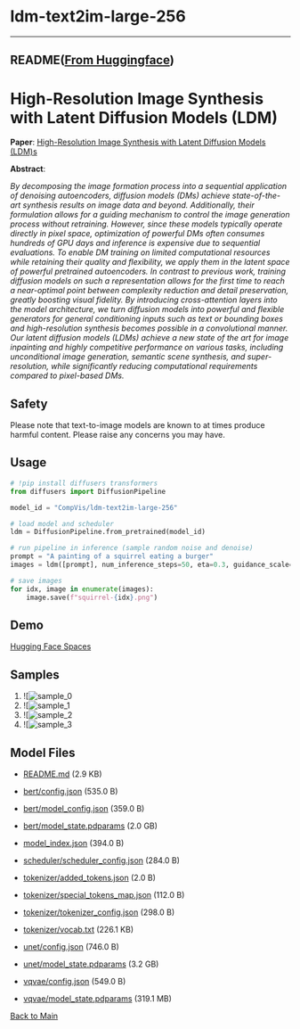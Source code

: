 
# ldm-text2im-large-256
---


## README([From Huggingface](https://huggingface.co/CompVis/ldm-text2im-large-256))




# High-Resolution Image Synthesis with Latent Diffusion Models (LDM)

**Paper**: [High-Resolution Image Synthesis with Latent Diffusion Models (LDM)s](https://arxiv.org/abs/2112.10752)

**Abstract**:

*By decomposing the image formation process into a sequential application of denoising autoencoders, diffusion models (DMs) achieve state-of-the-art synthesis results on image data and beyond. Additionally, their formulation allows for a guiding mechanism to control the image generation process without retraining. However, since these models typically operate directly in pixel space, optimization of powerful DMs often consumes hundreds of GPU days and inference is expensive due to sequential evaluations. To enable DM training on limited computational resources while retaining their quality and flexibility, we apply them in the latent space of powerful pretrained autoencoders. In contrast to previous work, training diffusion models on such a representation allows for the first time to reach a near-optimal point between complexity reduction and detail preservation, greatly boosting visual fidelity. By introducing cross-attention layers into the model architecture, we turn diffusion models into powerful and flexible generators for general conditioning inputs such as text or bounding boxes and high-resolution synthesis becomes possible in a convolutional manner. Our latent diffusion models (LDMs) achieve a new state of the art for image inpainting and highly competitive performance on various tasks, including unconditional image generation, semantic scene synthesis, and super-resolution, while significantly reducing computational requirements compared to pixel-based DMs.*

## Safety
Please note that text-to-image models are known to at times produce harmful content. 
Please raise any concerns you may have.


## Usage

```python
# !pip install diffusers transformers
from diffusers import DiffusionPipeline

model_id = "CompVis/ldm-text2im-large-256"

# load model and scheduler
ldm = DiffusionPipeline.from_pretrained(model_id)

# run pipeline in inference (sample random noise and denoise)
prompt = "A painting of a squirrel eating a burger"
images = ldm([prompt], num_inference_steps=50, eta=0.3, guidance_scale=6).images

# save images
for idx, image in enumerate(images):
    image.save(f"squirrel-{idx}.png")
```

## Demo

[Hugging Face Spaces](https://huggingface.co/spaces/CompVis/ldm-text2im-large-256-diffusers)

## Samples

1. ![![sample_0](https://huggingface.co/CompVis/ldm-text2im-large-256/resolve/main/images/squirrel-0.png)
2. ![![sample_1](https://huggingface.co/CompVis/ldm-text2im-large-256/resolve/main/images/squirrel-1.png)
3. ![![sample_2](https://huggingface.co/CompVis/ldm-text2im-large-256/resolve/main/images/squirrel-2.png)
4. ![![sample_3](https://huggingface.co/CompVis/ldm-text2im-large-256/resolve/main/images/squirrel-3.png)




## Model Files

- [README.md](https://paddlenlp.bj.bcebos.com/models/community/CompVis/ldm-text2im-large-256/README.md) (2.9 KB)

- [bert/config.json](https://paddlenlp.bj.bcebos.com/models/community/CompVis/ldm-text2im-large-256/bert/config.json) (535.0 B)

- [bert/model_config.json](https://paddlenlp.bj.bcebos.com/models/community/CompVis/ldm-text2im-large-256/bert/model_config.json) (359.0 B)

- [bert/model_state.pdparams](https://paddlenlp.bj.bcebos.com/models/community/CompVis/ldm-text2im-large-256/bert/model_state.pdparams) (2.0 GB)

- [model_index.json](https://paddlenlp.bj.bcebos.com/models/community/CompVis/ldm-text2im-large-256/model_index.json) (394.0 B)

- [scheduler/scheduler_config.json](https://paddlenlp.bj.bcebos.com/models/community/CompVis/ldm-text2im-large-256/scheduler/scheduler_config.json) (284.0 B)

- [tokenizer/added_tokens.json](https://paddlenlp.bj.bcebos.com/models/community/CompVis/ldm-text2im-large-256/tokenizer/added_tokens.json) (2.0 B)

- [tokenizer/special_tokens_map.json](https://paddlenlp.bj.bcebos.com/models/community/CompVis/ldm-text2im-large-256/tokenizer/special_tokens_map.json) (112.0 B)

- [tokenizer/tokenizer_config.json](https://paddlenlp.bj.bcebos.com/models/community/CompVis/ldm-text2im-large-256/tokenizer/tokenizer_config.json) (298.0 B)

- [tokenizer/vocab.txt](https://paddlenlp.bj.bcebos.com/models/community/CompVis/ldm-text2im-large-256/tokenizer/vocab.txt) (226.1 KB)

- [unet/config.json](https://paddlenlp.bj.bcebos.com/models/community/CompVis/ldm-text2im-large-256/unet/config.json) (746.0 B)

- [unet/model_state.pdparams](https://paddlenlp.bj.bcebos.com/models/community/CompVis/ldm-text2im-large-256/unet/model_state.pdparams) (3.2 GB)

- [vqvae/config.json](https://paddlenlp.bj.bcebos.com/models/community/CompVis/ldm-text2im-large-256/vqvae/config.json) (549.0 B)

- [vqvae/model_state.pdparams](https://paddlenlp.bj.bcebos.com/models/community/CompVis/ldm-text2im-large-256/vqvae/model_state.pdparams) (319.1 MB)


[Back to Main](../../)